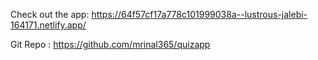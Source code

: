 Check out the app: https://64f57cf17a778c101999038a--lustrous-jalebi-164171.netlify.app/


Git Repo : https://github.com/mrinal365/quizapp
